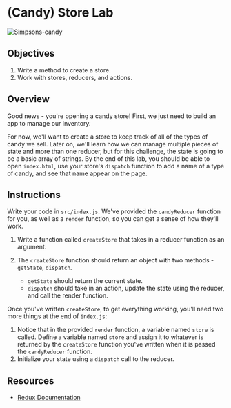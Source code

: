 # (Candy) Store Lab

![Simpsons-candy](https://media.giphy.com/media/xT5LMwcxObBBA31D8c/giphy.gif)

## Objectives

1. Write a method to create a store.
2. Work with stores, reducers, and actions.

## Overview

Good news - you're opening a candy store! First, we just need to build an app to
manage our inventory.

For now, we'll want to create a store to keep track of all of the types of candy
we sell. Later on, we'll learn how we can manage multiple pieces of state and
more than one reducer, but for this challenge, the state is going to be a basic
array of strings. By the end of this lab, you should be able to open
`index.html`, use your store's `dispatch` function to add a name of a type of
candy, and see that name appear on the page.

## Instructions

Write your code in `src/index.js`. We've provided the `candyReducer` function for you, as
well as a `render` function, so you can get a sense of how they'll work.

1. Write a function called `createStore` that takes in a reducer function as an
   argument.
2. The `createStore` function should return an object with two methods -
   `getState`, `dispatch`.

   - `getState` should return the current state.
   - `dispatch` should take in an action, update the state using the reducer,
     and call the render function.

Once you've written `createStore`, to get everything working, you'll need two
more things at the end of `index.js`:

1. Notice that in the provided `render` function, a variable named `store` is
   called. Define a variable named `store` and assign it to whatever is returned
   by the `createStore` function you've written when it is passed the
   `candyReducer` function.
2. Initialize your state using a `dispatch` call to the reducer.

## Resources

- [Redux Documentation](https://redux.js.org/tutorials/fundamentals/part-4-store)
